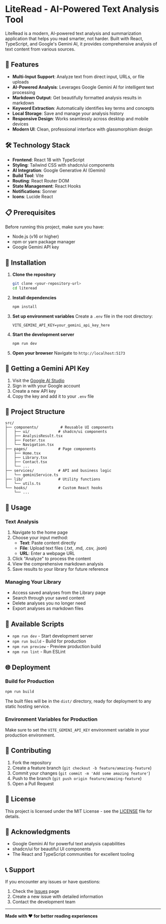 # LiteRead - AI-Powered Text Analysis Tool

LiteRead is a modern, AI-powered text analysis and summarization application that helps you read smarter, not harder. Built with React, TypeScript, and Google's Gemini AI, it provides comprehensive analysis of text content from various sources.

## 🚀 Features

- **Multi-Input Support**: Analyze text from direct input, URLs, or file uploads
- **AI-Powered Analysis**: Leverages Google Gemini AI for intelligent text processing
- **Markdown Output**: Get beautifully formatted analysis results in markdown
- **Keyword Extraction**: Automatically identifies key terms and concepts
- **Local Storage**: Save and manage your analysis history
- **Responsive Design**: Works seamlessly across desktop and mobile devices
- **Modern UI**: Clean, professional interface with glassmorphism design

## 🛠️ Technology Stack

- **Frontend**: React 18 with TypeScript
- **Styling**: Tailwind CSS with shadcn/ui components
- **AI Integration**: Google Generative AI (Gemini)
- **Build Tool**: Vite
- **Routing**: React Router DOM
- **State Management**: React Hooks
- **Notifications**: Sonner
- **Icons**: Lucide React

## 📋 Prerequisites

Before running this project, make sure you have:

- Node.js (v16 or higher)
- npm or yarn package manager
- Google Gemini API key

## 🔧 Installation

1. **Clone the repository**
   ```bash
   git clone <your-repository-url>
   cd literead
   ```

2. **Install dependencies**
   ```bash
   npm install
   ```

3. **Set up environment variables**
   Create a `.env` file in the root directory:
   ```env
   VITE_GEMINI_API_KEY=your_gemini_api_key_here
   ```

4. **Start the development server**
   ```bash
   npm run dev
   ```

5. **Open your browser**
   Navigate to `http://localhost:5173`

## 🔑 Getting a Gemini API Key

1. Visit the [Google AI Studio](https://makersuite.google.com/app/apikey)
2. Sign in with your Google account
3. Create a new API key
4. Copy the key and add it to your `.env` file

## 📁 Project Structure

```
src/
├── components/          # Reusable UI components
│   ├── ui/             # shadcn/ui components
│   ├── AnalysisResult.tsx
│   ├── Footer.tsx
│   └── Navigation.tsx
├── pages/              # Page components
│   ├── Home.tsx
│   ├── Library.tsx
│   ├── Contact.tsx
│   └── ...
├── services/           # API and business logic
│   └── geminiService.ts
├── lib/                # Utility functions
│   └── utils.ts
└── hooks/              # Custom React hooks
    └── ...
```

## 🎯 Usage

### Text Analysis
1. Navigate to the home page
2. Choose your input method:
   - **Text**: Paste content directly
   - **File**: Upload text files (.txt, .md, .csv, .json)
   - **URL**: Enter a webpage URL
3. Click "Analyze" to process the content
4. View the comprehensive markdown analysis
5. Save results to your library for future reference

### Managing Your Library
- Access saved analyses from the Library page
- Search through your saved content
- Delete analyses you no longer need
- Export analyses as markdown files

## 🔧 Available Scripts

- `npm run dev` - Start development server
- `npm run build` - Build for production
- `npm run preview` - Preview production build
- `npm run lint` - Run ESLint

## 🌐 Deployment

### Build for Production
```bash
npm run build
```

The built files will be in the `dist/` directory, ready for deployment to any static hosting service.

### Environment Variables for Production
Make sure to set the `VITE_GEMINI_API_KEY` environment variable in your production environment.

## 🤝 Contributing

1. Fork the repository
2. Create a feature branch (`git checkout -b feature/amazing-feature`)
3. Commit your changes (`git commit -m 'Add some amazing feature'`)
4. Push to the branch (`git push origin feature/amazing-feature`)
5. Open a Pull Request

## 📝 License

This project is licensed under the MIT License - see the [LICENSE](LICENSE) file for details.

## 🙏 Acknowledgments

- Google Gemini AI for powerful text analysis capabilities
- shadcn/ui for beautiful UI components
- The React and TypeScript communities for excellent tooling

## 📞 Support

If you encounter any issues or have questions:

1. Check the [Issues](../../issues) page
2. Create a new issue with detailed information
3. Contact the development team

---

**Made with ❤️ for better reading experiences**